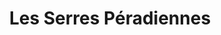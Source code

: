 ---
title: "Les Serres Péradiennes"
url: /sainte-anne-de-la-perade/les-serres-peradiennes/
shop: florist
---